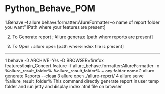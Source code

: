 # Python_Behave_POM
1.Behave –f allure behave.formatter:AllureFormatter –o name of report folder you want” 
[Path where your features are present]

2. To Generate report ;
Allure generate [path where reports are present]

3. To Open :
allure open [path where index file is present]

------------------------------------------------------------------------------------------------
1
behave -D ARCHIVE=Yes -D BROWSER=firefox features\login_Concert.feature -f allure_behave.formatter:AllureFormatter -o %allure_result_folder%
%allure_result_folder% = any folder name
2
allure generate Reports --clean 
3
allure open ./allure-report/ 
4
allure serve %allure_result_folder% This command directly generate report in user temp folder and run jetty and display index.html file on browser
